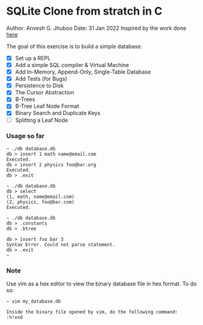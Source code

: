 # SQLite Clone from stratch in C

Author: Anvesh G. Jhuboo
Date: 31 Jan 2022
Inspired by the work done [here](https://cstack.github.io/db_tutorial/)

The goal of this exercise is to build a simple database.

- [x] Set up a REPL
- [x] Add a simple SQL compiler & Virtual Machine
- [x] Add In-Memory, Append-Only, Single-Table Database
- [x] Add Tests (for Bugs)
- [x] Persistence to Disk
- [x] The Cursor Abstraction
- [x] B-Trees
- [x] B-Tree Leaf Node Format
- [x] Binary Search and Duplicate Keys
- [ ] Splitting a Leaf Node

### Usage so far

```
~ ./db database.db
db > insert 1 math name@email.com
Executed.
db > insert 2 physics foo@bar.org
Executed.
db > .exit

~ ./db database.db
db > select
(1, math, name@email.com)
(2, physics, foo@bar.com)
Executed.

~ ./db database.db
db > .constants
db > .btree

db > insert foo bar 3
Syntax Error. Could not parse statement.
db > .exit
~
```

### Note

Use vim as a hex editor to view the binary database file in hex format.
To do so:
```
~ vim my_database.db

Inside the binary file opened by vim, do the following command:
:%!xxd
```
